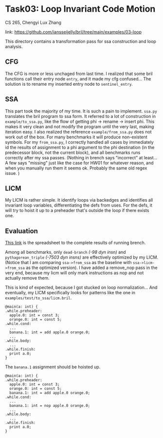 # Task03: Loop Invariant Code Motion

CS 265, Chengyi Lux Zhang

link: https://github.com/iansseijelly/bril/tree/main/examples/03-loop

This directory contains a transformation pass for ssa construction and loop analysis. 

## CFG

The CFG is more or less unchaged from last time. I realized that some bril functions call their entry node `entry`, and it made my cfg confused... The solution is to rename my inserted entry node to `sentinel_entry`. 

## SSA

This part took the majority of my time. It is such a pain to implement. `ssa.py` translates the bril program to ssa form. It referred to a lot of construction in `example/to_ssa.py`, like the flow of getting phi -> rename -> insert phi. This makes it very clean and not modify the program until the very last, making iteration easy. I also realized the reference `example/from_ssa.py` does not work out of the box. For many benchmarks it will produce non-existent symbols. For my `from_ssa.py`, I correctly handled all cases by immediately id the results of assignment to a phi argument to the phi destination (in the predecessor block, not the current block), and all benchmarks runs correctly after my ssa passes. (Nothing in brench says "incorrect" at least... A few says "missing" just like the case for HW01 for whatever reason, and when you manually run them it seems ok. Probably the same old regex issue. )

## LICM

My LICM is rather simple. It identify loops via backedges and identifies all invariant loop variables, differentiating the defs from uses. For the defs, it will try to hoist it up to a preheader that's outside the loop if there exists one. 

## Evaluation

[This link](https://docs.google.com/spreadsheets/d/12mtxG8ja89oiqFjuu4fZcAQnq3IsoyqKdS58JzMF3_s/edit?gid=776043870#gid=776043870) is the spreadsheet to the complete results of running brench. 

Among all benchmarks, only `dead-branch` *(-98 dyn insn)* and `pythagorean_triple` *(-7503 dyn insns)* are effectively optimized by my LICM. (Notice that I am comparing `ssa->from_ssa` as the baseline with `ssa->licm->from_ssa` as the optimized version). I have added a remove_nop pass in the very end, because my licm will only mark instructions as nop and not actually remove them. 

This is kind of expected, because I got stucked on loop normalization... And eventually, my LICM specifically looks for patterns like the one in `examples/test/to_ssa/licm.bril`.

```
@main(a: int) {
.while.preheader:
  apple.0: int = const 3;
  orange.0: int = const 5;
.while.cond:
  ...
  banana.1: int = add apple.0 orange.0;
  ...
.while.body:
  ...
.while.finish:
  print a.0;
}
``` 

The `banana.1` assignment should be hoisted up. 
```
@main(a: int) {
.while.preheader:
  apple.0: int = const 3;
  orange.0: int = const 5;
  banana.1: int = add apple.0 orange.0;
.while.cond:
  ...
  banana.1: int = nop apple.0 orange.0;
  ...
.while.body:
  ...
.while.finish:
  print a.0;
}
```
